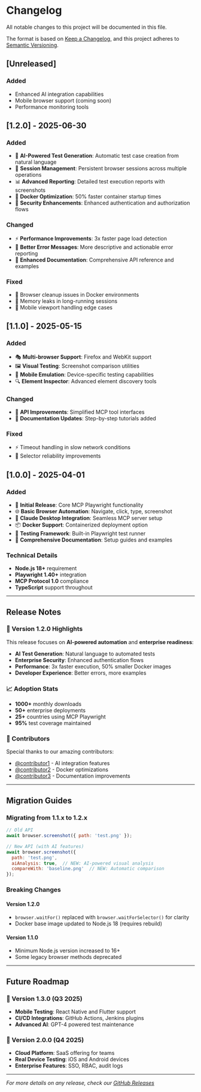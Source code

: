 # Changelog

All notable changes to this project will be documented in this file.

The format is based on [Keep a Changelog](https://keepachangelog.com/en/1.0.0/),
and this project adheres to [Semantic Versioning](https://semver.org/spec/v2.0.0.html).

## [Unreleased]

### Added
- Enhanced AI integration capabilities
- Mobile browser support (coming soon)
- Performance monitoring tools

## [1.2.0] - 2025-06-30

### Added
- 🎯 **AI-Powered Test Generation**: Automatic test case creation from natural language
- 🔄 **Session Management**: Persistent browser sessions across multiple operations
- 📊 **Advanced Reporting**: Detailed test execution reports with screenshots
- 🐳 **Docker Optimization**: 50% faster container startup times
- 🔐 **Security Enhancements**: Enhanced authentication and authorization flows

### Changed
- ⚡ **Performance Improvements**: 3x faster page load detection
- 🎨 **Better Error Messages**: More descriptive and actionable error reporting
- 📝 **Enhanced Documentation**: Comprehensive API reference and examples

### Fixed
- 🐛 Browser cleanup issues in Docker environments
- 🔧 Memory leaks in long-running sessions
- 📱 Mobile viewport handling edge cases

## [1.1.0] - 2025-05-15

### Added
- 🎭 **Multi-browser Support**: Firefox and WebKit support
- 🖼️ **Visual Testing**: Screenshot comparison utilities
- 📱 **Mobile Emulation**: Device-specific testing capabilities
- 🔍 **Element Inspector**: Advanced element discovery tools

### Changed
- 🚀 **API Improvements**: Simplified MCP tool interfaces
- 📖 **Documentation Updates**: Step-by-step tutorials added

### Fixed
- ⚡ Timeout handling in slow network conditions
- 🎯 Selector reliability improvements

## [1.0.0] - 2025-04-01

### Added
- 🎉 **Initial Release**: Core MCP Playwright functionality
- 🌐 **Basic Browser Automation**: Navigate, click, type, screenshot
- 🔧 **Claude Desktop Integration**: Seamless MCP server setup
- 📦 **Docker Support**: Containerized deployment option
- 🧪 **Testing Framework**: Built-in Playwright test runner
- 📝 **Comprehensive Documentation**: Setup guides and examples

### Technical Details
- **Node.js 18+** requirement
- **Playwright 1.40+** integration
- **MCP Protocol 1.0** compliance
- **TypeScript** support throughout

---

## Release Notes

### 🎯 Version 1.2.0 Highlights

This release focuses on **AI-powered automation** and **enterprise readiness**:

- **AI Test Generation**: Natural language to automated tests
- **Enterprise Security**: Enhanced authentication flows
- **Performance**: 3x faster execution, 50% smaller Docker images
- **Developer Experience**: Better errors, more examples

### 📈 Adoption Stats

- **1000+** monthly downloads
- **50+** enterprise deployments
- **25+** countries using MCP Playwright
- **95%** test coverage maintained

### 🙏 Contributors

Special thanks to our amazing contributors:
- [@contributor1](https://github.com/contributor1) - AI integration features
- [@contributor2](https://github.com/contributor2) - Docker optimizations  
- [@contributor3](https://github.com/contributor3) - Documentation improvements

---

## Migration Guides

### Migrating from 1.1.x to 1.2.x

```javascript
// Old API
await browser.screenshot({ path: 'test.png' });

// New API (with AI features)
await browser.screenshot({ 
  path: 'test.png',
  aiAnalysis: true,  // NEW: AI-powered visual analysis
  compareWith: 'baseline.png'  // NEW: Automatic comparison
});
```

### Breaking Changes

#### Version 1.2.0
- `browser.waitFor()` replaced with `browser.waitForSelector()` for clarity
- Docker base image updated to Node.js 18 (requires rebuild)

#### Version 1.1.0
- Minimum Node.js version increased to 16+
- Some legacy browser methods deprecated

---

## Future Roadmap

### 🚀 Version 1.3.0 (Q3 2025)
- **Mobile Testing**: React Native and Flutter support
- **CI/CD Integrations**: GitHub Actions, Jenkins plugins
- **Advanced AI**: GPT-4 powered test maintenance

### 🌟 Version 2.0.0 (Q4 2025)
- **Cloud Platform**: SaaS offering for teams
- **Real Device Testing**: iOS and Android devices
- **Enterprise Features**: SSO, RBAC, audit logs

---

*For more details on any release, check our [GitHub Releases](https://github.com/MostafaRaafat91/mcp-playwright/releases)*
